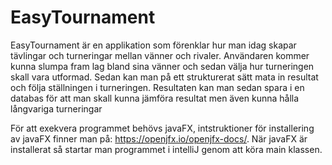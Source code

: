 # EasyTournament

EasyTournament är en applikation som förenklar hur man idag skapar tävlingar och turneringar mellan vänner och rivaler. Användaren kommer kunna slumpa fram lag bland sina vänner och sedan välja hur turneringen skall vara utformad. Sedan kan man på ett strukturerat sätt mata in resultat och följa ställningen i turneringen. Resultaten kan man sedan spara i en databas för att man skall kunna jämföra resultat men även kunna hålla långvariga turneringar

För att exekvera programmet behövs javaFX, intstruktioner för installering av javaFX finner man på: https://openjfx.io/openjfx-docs/.
När javaFX är installerat så startar man programmet i intelliJ genom att köra main klassen.
